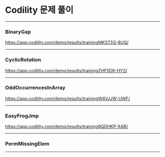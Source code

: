 # Codility 문제 풀이

---
### BinaryGap
  
https://app.codility.com/demo/results/trainingMKS73Q-8UQ/

---

### CyclicRotation

https://app.codility.com/demo/results/trainingZHF5D8-HY2/

---

### OddOccurrencesInArray

https://app.codility.com/demo/results/trainingW4VJJW-UWF/

---

### EasyFrogJmp

https://app.codility.com/demo/results/training9QDHKP-XAB/

---

### PermMissingElem



---